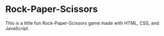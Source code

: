 # Rock-Paper-Scissors
This is a little fun Rock-Paper-Scissors game made with HTML, CSS, and JavaScript.
